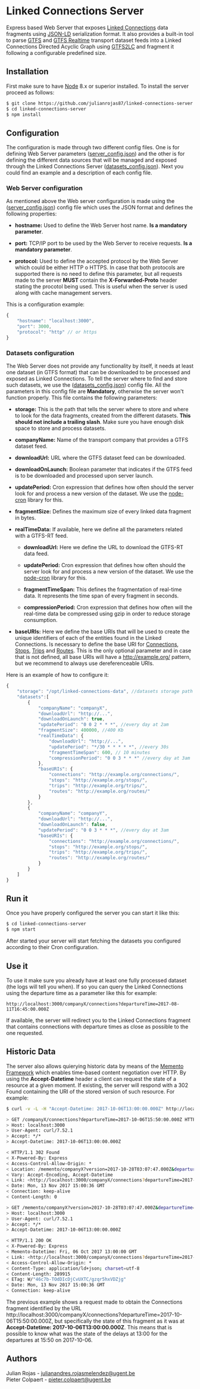# Linked Connections Server
Express based Web Server that exposes [Linked Connections](http://linkedconnections.org/) data fragments using [JSON-LD](https://json-ld.org/) serialization format. It also provides a built-in tool to parse [GTFS](https://developers.google.com/tansit/gtfs/reference/) and [GTFS Realtime](https://developers.google.com/transit/gtfs-realtime/) transport dataset feeds into a Linked Connections Directed Acyclic Graph using [GTFS2LC](https://github.com/linkedconnections/gtfs2lc) and fragment it following a configurable predefined size.

## Installation
First make sure to have [Node](https://nodejs.org/en/) 8.x or superior installed. To install the server proceed as follows:
``` bash
$ git clone https://github.com/julianrojas87/linked-connections-server.git
$ cd linked-connections-server
$ npm install
```

## Configuration
The configuration is made through two different config files. One is for defining Web Server parameters ([server_config.json](https://github.com/julianrojas87/linked-connections-server/blob/master/server_config.json)) and the other is for defining the different data sources that will be managed and exposed through the Linked Connections Server ([datasets_config.json](https://github.com/julianrojas87/linked-connections-server/blob/master/datasets_config.json)). Next you could find an example and a description of each config file.

### Web Server configuration
As mentioned above the Web server configuration is made using the ([server_config.json](https://github.com/julianrojas87/linked-connections-server/blob/master/server_config.json)) config file which uses the JSON format and defines the following properties:

- **hostname:** Used to define the Web Server host name. **Is a mandatory parameter**.

- **port:** TCP/IP port to be used by the Web Server to receive requests. **Is a mandatory parameter**.

- **protocol:** Used to define the accepted protocol by the Web Server which could be either HTTP o HTTPS. In case that both protocols are supported there is no need to define this parameter, but all requests made to the server **MUST** contain the **X-Forwarded-Proto** header stating the procotol being used. This is useful when the server is used along with cache management servers.

This is a configuration example:

```js
{
    "hostname": "localhost:3000",
    "port": 3000,
    "protocol": "http" // or https
}
```

### Datasets configuration
The Web Server does not provide any functionality by itself, it needs at least one dataset (in GTFS format) that can be downloaded to be processed and exposed as Linked Connections. To tell the server where to find and store such datasets, we use the ([datasets_config.json](https://github.com/julianrojas87/linked-connections-server/blob/master/datasets_config.json)) config file. All the parameters in this config file are **Mandatory**, otherwise the server won't function properly. This file contains the following parameters:

- **storage:** This is the path that tells the server where to store and where to look for the data fragments, created from the different datasets. **This should not include a trailing slash**. Make sure you have enough disk space to store and process datasets.

- **companyName:** Name of the transport company that provides a GTFS dataset feed.

- **downloadUrl:** URL where the GTFS dataset feed can be downloaded.

- **downloadOnLaunch:** Boolean parameter that indicates if the GTFS feed is to be downloaded and processed upon server launch.

- **updatePeriod:** Cron expression that defines how often should the server look for and process a new version of the dataset. We use the [node-cron](https://github.com/kelektiv/node-cron) library for this.

- **fragmentSize:** Defines the maximum size of every linked data fragment in bytes.

- **realTimeData:** If available, here we define all the parameters related with a GTFS-RT feed.

    - **downloadUrl:** Here we define the URL to download the GTFS-RT data feed.

    - **updatePeriod:** Cron expression that defines how often should the server look for and process a new version of the dataset. We use the [node-cron](https://github.com/kelektiv/node-cron) library for this.

    - **fragmentTimeSpan:** This defines the fragmentation of real-time data. It represents the time span of every fragment in seconds.

    - **compressionPeriod:** Cron expression that defines how often will the real-time data be compressed using gzip in order to reduce storage consumption.

- **baseURIs:** Here we define the base URIs that will be used to create the unique identifiers of each of the entities found in the Linked Connections. Is necessary to define the base URI for [Connections](http://semweb.datasciencelab.be/ns/linkedconnections#Connection), [Stops](https://github.com/OpenTransport/linked-gtfs/blob/master/spec.md), [Trips](https://github.com/OpenTransport/linked-gtfs/blob/master/spec.md) and [Routes](https://github.com/OpenTransport/linked-gtfs/blob/master/spec.md). This is the only optional parameter and in case that is not defined, all base URIs will have a http://example.org/ pattern, but we recommend to always use dereferenceable URIs.

Here is an example of how to configure it:
```js
{
    "storage": "/opt/linked-connections-data", //datasets storage path
    "datasets":[
        {
            "companyName": "companyX",
            "downloadUrl": "http://...",
            "downloadOnLaunch": true,
            "updatePeriod": "0 0 2 * * *", //every day at 2am
            "fragmentSize": 400000, //400 Kb
            "realTimeData": {
                "downloadUrl": "http://...",
                "updatePeriod": "*/30 * * * * *", //every 30s
                "fragmentTimeSpan": 600, // 10 minutes
                "compressionPeriod": "0 0 3 * * *" //every day at 3am
            },
            "baseURIs": {
                "connections": "http://example.org/connections/",
                "stops": "http://example.org/stops/",
                "trips": "http://example.org/trips/",
                "routes": "http://example.org/routes/"
            }
        },
        {
            "companyName": "companyY",
            "downloadUrl": "http://...",
            "downloadOnLaunch": false,
            "updatePeriod": "0 0 3 * * *", //every day at 3am
            "baseURIs": {
                "connections": "http://example.org/connections/",
                "stops": "http://example.org/stops/",
                "trips": "http://example.org/trips/",
                "routes": "http://example.org/routes/"
            }
        }
    ]
}
```
## Run it
Once you have properly configured the server you can start it like this:
```bash
$ cd linked-connections-server
$ npm start
```
After started your server will start fetching the datasets you configured according to their Cron configuration.

## Use it
To use it make sure you already have at least one fully processed dataset (the logs will tell you when). If so you can query the Linked Connections using the departure time as a parameter like this for example:
```http
http://localhost:3000/companyX/connections?departureTime=2017-08-11T16:45:00.000Z
```
If available, the server will redirect you to the Linked Connections fragment that contains connections with departure times as close as possible to the one requested.

## Historic Data
The server also allows quierying historic data by means of the [Memento Framework](https://tools.ietf.org/html/rfc7089) which enables time-based content negotiation over HTTP. By using the **Accept-Datetime** header a client can request the state of a resource at a given moment. If existing, the server will respond with a 302 Found containing the URI of the stored version of such resource. For example:
```bash
$ curl -v -L -H "Accept-Datetime: 2017-10-06T13:00:00.000Z" http://localhost:3000/companyX/connections?departureTime=2017-10-06T15:50:00.000Z

> GET /companyX/connections?departureTime=2017-10-06T15:50:00.000Z HTTP/1.1
> Host: localhost:3000
> User-Agent: curl/7.52.1
> Accept: */*
> Accept-Datetime: 2017-10-06T13:00:00.000Z

< HTTP/1.1 302 Found
< X-Powered-By: Express
< Access-Control-Allow-Origin: *
< Location: /memento/companyX?version=2017-10-28T03:07:47.000Z&departureTime=2017-10-06T15:50:00.000Z
< Vary: Accept-Encoding, Accept-Datetime
< Link: <http://localhost:3000/companyX/connections?departureTime=2017-10-06T15:50:00.000Z>; rel="original timegate"
< Date: Mon, 13 Nov 2017 15:00:36 GMT
< Connection: keep-alive
< Content-Length: 0

> GET /memento/companyX?version=2017-10-28T03:07:47.000Z&departureTime=2017-10-06T15:50:00.000Z HTTP/1.1
> Host: localhost:3000
> User-Agent: curl/7.52.1
> Accept: */*
> Accept-Datetime: 2017-10-06T13:00:00.000Z

< HTTP/1.1 200 OK
< X-Powered-By: Express
< Memento-Datetime: Fri, 06 Oct 2017 13:00:00 GMT
< Link: <http://localhost:3000/companyX/connections?departureTime=2017-10-06T15:50:00.000Z>; rel="original timegate"
< Access-Control-Allow-Origin: *
< Content-Type: application/ld+json; charset=utf-8
< Content-Length: 289915
< ETag: W/"46c7b-TOdDIcDjCvUXTC/gzqr5hxVDZjg"
< Date: Mon, 13 Nov 2017 15:00:36 GMT
< Connection: keep-alive
```
The previous example shows a request made to obtain the Connections fragment identified by the URL http://localhost:3000/companyX/connections?departureTime=2017-10-06T15:50:00.000Z, but specifically the state of this fragment as it was at **Accept-Datetime: 2017-10-06T13:00:00.000Z**. This means that is possible to know what was the state of the delays at 13:00 for the departures at 15:50 on 2017-10-06.

## Authors
Julian Rojas - julianandres.rojasmelendez@ugent.be  
Pieter Colpaert - pieter.colpaert@ugent.be  
